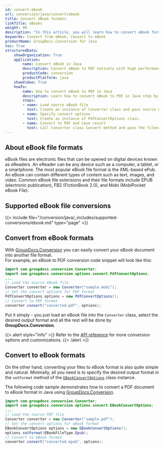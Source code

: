 ```yaml
---
id: convert-ebook
url: conversion/java/convert/ebook
title: Convert eBook formats
linkTitle: eBooks
weight: 80
description: "In this article, you will learn how to convert eBook formats with GroupDocs.Conversion for Java."
keywords: Convert from eBook, Convert to eBook
productName: GroupDocs.Conversion for Java
toc: True
structuredData:
    showOrganization: True
    application:    
        name: Convert eBook in Java    
        description: Convert eBook to PDF natively with high performance using Java language and GroupDocs.Conversion for Java APIs
        productCode: conversion
        productPlatform: java 
    showVideo: True
    howTo:
        name: How to convert eBook to PDF in Java 
        description: Learn how to convert eBook to PDF in Java step by step
        steps:
        - name: Load source eBook file 
          text: Create an instance of Converter class and pass source eBook file path as a constructor parameter. You may specify absolute or relative file paths as per your requirements. 
        - name: Specify convert options 
          text: Create an instance of PdfConvertOptions class.
        - name: Convert to PDF and save result 
          text: Call Converter class Convert method and pass the filename for the converted PDF file and the PdfConvertOptions object from the previous step as parameters.
---
```


## About eBook file formats

eBook files are electronic files that can be opened on digital devices known as eReaders. An eReader can be any device such as a computer, a tablet, or a smartphone. The most popular eBook file format is the XML-based ePub. An eBook can contain different types of content such as text, images, and video. Common eBook file extensions and their file formats include EPUB (electronic publication), FB2 (FictionBook 2.0), and Mobi (MobiPocket eBook File).

## Supported eBook file conversions

{{< include file="/conversion/java/_includes/supported-conversions/ebook.md" type="page" >}}

## Convert from eBook formats

With [GroupDocs.Conversion](https://products.groupdocs.com/conversion/java) you can easily convert your eBook document into another file format.  
For example, an eBook to PDF conversion code snippet will look like this:

```java
import com.groupdocs.conversion.Converter;
import com.groupdocs.conversion.options.convert.PdfConvertOptions;
...
// Load the source eBook file
Converter converter = new Converter("sample.mobi");
// Set the convert options for PDF format
PdfConvertOptions options = new PdfConvertOptions();
// Convert to PDF format
converter.convert("converted.pdf", options);
```

Put it simply - you just load an eBook file into the `Converter` class, select the desired output format and all the rest will be done by **GroupDocs.Conversion**.  

{{< alert style="info" >}}
Refer to the [API reference](https://reference.groupdocs.com/conversion/java/groupdocs.conversion.options.convert) for more conversion options and customizations.
{{< /alert >}}

## Convert to eBook formats

On the other hand, converting your files to eBook format is also quite simple and natural. Minimally, all you need is to specify the desired output format in the `setFormat` method of the [`EBookConvertOptions`](https://reference.groupdocs.com/conversion/java/groupdocs.conversion.options.convert/ebookconvertoptions/) class instance.

The following code sample demonstrates how to convert a PDF document to eBook format in Java using [GroupDocs.Conversion](https://products.groupdocs.com/conversion/java).

```java
import com.groupdocs.conversion.Converter;
import com.groupdocs.conversion.options.convert.EBookConvertOptions;
...
// Load the source PDF file
Converter converter = new Converter("sample.pdf");
// Set the convert options for eBook format
EBookConvertOptions options = new EBookConvertOptions();
options.setFormat(EBookFileType.Epub);
// Convert to eBook format
converter.convert("converted.epub", options);
```
